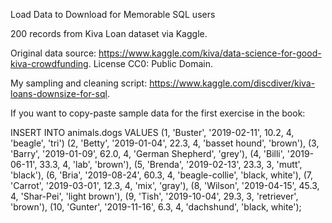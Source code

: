 Load Data to Download for Memorable SQL users

200 records from Kiva Loan dataset via Kaggle.  

Original data source: https://www.kaggle.com/kiva/data-science-for-good-kiva-crowdfunding.
License CC0: Public Domain. 

My sampling and cleaning script: https://www.kaggle.com/discdiver/kiva-loans-downsize-for-sql.


If you want to copy-paste sample data for the first exercise in the book:

INSERT INTO animals.dogs
VALUES 
  (1,  'Buster', '2019-02-11', 10.2,	4, 'beagle', 'tri')
  (2, 'Betty', '2019-01-04', 22.3, 4, 'basset hound', 'brown'),
  (3, 'Barry', '2019-01-09', 62.0, 4, 'German Shepherd', 'grey'),
  (4, 'Billi', '2019-06-11', 33.3, 4, 'lab', 'brown'),
  (5, 'Brenda', '2019-02-13', 23.3, 3, 'mutt', 'black'),
  (6, 'Bria', '2019-08-24', 60.3, 4, 'beagle-collie', 'black, white'),
  (7, 'Carrot', '2019-03-01', 12.3, 4, 'mix', 'gray'),
  (8, 'Wilson', '2019-04-15', 45.3, 4, 'Shar-Pei', 'light brown'),
  (9, 'Tish', '2019-10-04', 29.3, 3, 'retriever', 'brown'),
  (10, 'Gunter', '2019-11-16', 6.3, 4, 'dachshund', 'black, white');
